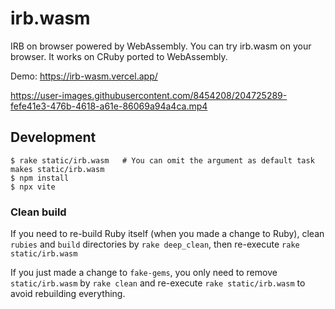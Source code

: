 # irb.wasm

IRB on browser powered by WebAssembly.
You can try irb.wasm on your browser. It works on CRuby ported to WebAssembly.

Demo: https://irb-wasm.vercel.app/

https://user-images.githubusercontent.com/8454208/204725289-fefe41e3-476b-4618-a61e-86069a94a4ca.mp4

## Development

```console
$ rake static/irb.wasm   # You can omit the argument as default task makes static/irb.wasm
$ npm install
$ npx vite
```

### Clean build

If you need to re-build Ruby itself (when you made a change to Ruby), clean `rubies` and `build` directories by `rake deep_clean`, then re-execute `rake static/irb.wasm`

If you just made a change to `fake-gems`, you only need to remove `static/irb.wasm` by `rake clean` and re-execute `rake static/irb.wasm` to avoid rebuilding everything.
